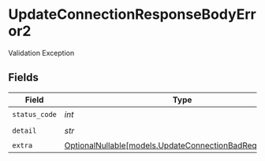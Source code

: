 # UpdateConnectionResponseBodyError2

Validation Exception


## Fields

| Field                                                                                                      | Type                                                                                                       | Required                                                                                                   | Description                                                                                                |
| ---------------------------------------------------------------------------------------------------------- | ---------------------------------------------------------------------------------------------------------- | ---------------------------------------------------------------------------------------------------------- | ---------------------------------------------------------------------------------------------------------- |
| `status_code`                                                                                              | *int*                                                                                                      | :heavy_check_mark:                                                                                         | N/A                                                                                                        |
| `detail`                                                                                                   | *str*                                                                                                      | :heavy_check_mark:                                                                                         | N/A                                                                                                        |
| `extra`                                                                                                    | [OptionalNullable[models.UpdateConnectionBadRequestExtra2]](../models/updateconnectionbadrequestextra2.md) | :heavy_minus_sign:                                                                                         | N/A                                                                                                        |